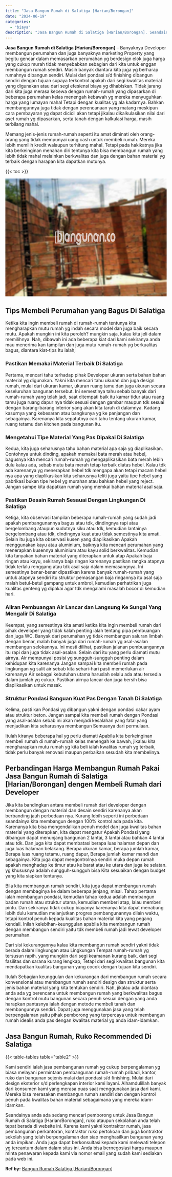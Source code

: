 ```yaml
---
title: "Jasa Bangun Rumah di Salatiga [Harian/Borongan]"
date: "2024-06-19"
categories: 
  - "biaya"
description: "Jasa Bangun Rumah di Salatiga [Harian/Borongan]. Seandainya anda ada sedang mencari pemborong untuk Jasa Bangun Rumah di Salatiga [Harian/Borongan], ruko a..."
---
```


**Jasa Bangun Rumah di Salatiga \[Harian/Borongan\]** – Banyaknya Developer membangun perumahan dan juga banyaknya marketing Property yang begitu gencar dalam memasarkan perumahan yg berdesign elok juga harga yang cukup murah tidak menyebabkan sebagian dari kita untuk enggan membangun rumah sendiri. Masih banyak diantara kita juga yg berharap rumahnya dibangun sendiri. Mulai dari pondasi s/d finishing dibangun sendiri dengan tujuan supaya terkontrol apakah dari segi kwalitas material yang digunakan atau dari segi efesiensi biaya yg dihabiskan. Tidak jarang dari kita juga merasa kecewa dengan rumah-rumah yang dipasarkan di beberapa perumahan kelas menengah kebawah yg mereka menyuguhkan harga yang lumayan mahal Tetapi dengan kualitas yg ala kadarnya. Bahkan membangunnya juga tidak dengan perencanaan yang matang meskipun cara pembayaran yg dapat dicicil akan tetapi jikalau dikalkulasikan nilai dari aset rumah yg dipasarkan, serta tanah dengan kalkulasi harga, masih terbilang mahal.

Memang jenis-jenis rumah-rumah seperti itu amat diminati oleh orang-orang yang tidak mempunyai uang cash untuk membeli rumah. Mereka lebih memilih kredit walaupun terhitung mahal. Tetapi pada hakikatnya jika kita berkeinginan menahan diri tentunya kita bisa membangun rumah yang lebih tidak mahal melainkan berkwalitas dan juga dengan bahan material yg terbaik dengan harapan kita dapatkan mutunya.

{{< toc >}}

![Jasa Bangun Rumah di Salatiga [Harian/Borongan]](/images/borong-bangunan-29.png)

## Tips Membeli Perumahan yang Bagus Di Salatiga

Ketika kita ingin membeli rumah di rumah-rumah tentunya kita mengharapkan mutu rumah yg indah secara model dan juga baik secara mutu. Apakah mungkin ini kita peroleh? mungkin saja, kalau kita jeli dalam memilihnya. Nah, dibawah ini ada beberapa kiat dari kami sekiranya anda mau menerima kan tampilan dan juga mutu rumah-rumah yg berkualitas bagus, diantara kiat-tips Itu ialah;

### Pastikan Memakai Material Terbaik Di Salatiga

Pertama, mencari tahu terhadap pihak Developer ukuran serta bahan bahan material yg digunakan. Yakni kita mencari tahu ukuran dan juga design rumah, mulai dari ukuran kamar, ukuran ruang tamu dan juga ukuran secara keseluruhan bangunan tersebut. Ini semestinya tahu sebab banyak dari rumah-rumah yang telah jadi, saat ditempati baik itu kamar tidur atau ruang tamu juga ruang dapur nya tidak sesuai dengan gambar maupun tdk sesuai dengan barang-barang interior yang akan kita taruh di dalamnya. Kadang kasurnya yang kebesaran atau bangkunya yg ke panjangan dan sebagainya. Karenanya kita sepatutnya cari tahu tentang ukuran kamar, ruang tetamu dan kitchen pada bangunan itu.

### Mengetahui Tipe Material Yang Pas Dipakai Di Salatiga

Kedua, kita juga seharusnya tahu bahan material apa saja yg diaplikasikan. Contohnya untuk dinding, apakah memakai bata merah atau hebel, bagusnya kita mencari rumah-rumah yg mengaplikasikan bata merah lebih dulu kalau ada, sebab mutu bata merah tetap terbaik diatas hebel. Kalau tdk ada karenanya yg menerapkan hebel tdk mengapa akan tetapi macam hebel nya apa yang diaplikasikan kita seharusnya teliti juga yaitu tipe hebel yang pabrikasi bukan tipe hebel yg murahan atau bahkan hebel yang reject. Jangan sampe kita dapatkan rumah yang memkai bahan material asal saja.

### Pastikan Desain Rumah Sesauai Dengan Lingkungan Di Salatiga

Ketiga, kita observasi tampilan beberapa rumah-rumah yang sudah jadi apakah pembangunannya bagus atau tdk, dindingnya rapi atau bergelombang ataupun sudutnya siku atau tdk, kemudian lantainya bergelombang atau tdk, dindingnya kuat atau tidak semestinya kita amati. Selain itu juga kita observasi kusen yang diaplikasikan Apakah menggunakan kayu atau aluminium, baiknya kita mencari perumahan yang menerapkan kusennya aluminium atau kayu solid berkwalitas. Kemudian kita tanyakan bahan material yang diterapkan untuk atap Apakah baja ringan atau kayu, sekiranya baja ringan karenanya pastikan rangka atapnya tidak terlalu renggang atau tdk asal saja dalam memasangnya. Ini semestinya benar-benar dipastikan karena banyak rumah-rumah yang untuk atapnya sendiri itu struktur pemasangan baja ringannya itu asal saja malah betul-betul gampang untuk ambrol, kemudian perhatrikan juga kualitas genteng yg dipakai agar tdk mengalami masalah bocor di kemudian hari.

### Aliran Pembuangan Air Lancar dan Langsung Ke Sungai Yang Mengalir Di Salatiga

Keempat, yang semestinya kita amati ketika kita ingin membeli rumah dari pihak developer yang tidak kalah penting ialah tentang pipa pembuangan dan juga WC. Banyak dari perumahan yg tidak membangun saluran limbah dengan benar, malah banyak juga dari rumah-rumah yg asal-asalan membangun selokannya. Ini mesti dilihat, pastikan jalanan pembuangannya itu rapi dan juga tidak asal-asalan. Selain dari itu yang perlu diamati mutu airnya. Air mempunyai posisi yg sungguh-sungguh penting dalam kehidupan kita karenanya Jangan sampai kita membeli rumah pada lingkungan yg sulit air sebab kita sehari-hari pasti memerlukan air karenanya Air sebagai kebutuhan utama haruslah selalu ada atau tersedia dalam jumlah yg cukup. Pastikan airnya lancar dan juga bersih bisa diaplikasikan untuk masak.

### Struktur Pondasi Banguan Kuat Pas Dengan Tanah Di Salatiga

Kelima, pasti kan Pondasi yg dibangun yakni dengan pondasi cakar ayam atau struktur beton. Jangan sampai kita membeli rumah dengan Pondasi yang asal-asalan sebab ini akan menjadi kesalahan yang fatal yang menjadikan kita seharusnya membangun Semuanya dari permulaan.

Itulah kiranya beberapa hal yg perlu diamati Apabila kita berkeinginan membeli rumah di rumah-rumah kelas menengah ke bawah, jikalau kita mengharapkan mutu rumah yg kita beli ialah kwalitas rumah yg terbaik, tidak perlu banyak renovasi maupun perbaikan sesudah kita membelinya.

## Perbandingan Harga Membangun Rumah Pakai Jasa Bangun Rumah di Salatiga \[Harian/Borongan\] dengen Membeli Rumah dari Developer

Jika kita bandingkan antara membeli rumah dari developer dengan membangun dengan material dan desain sendiri karenanya akan berbanding jauh perbedaan nya. Kurang lebih seperti ini perbedaan seandainya kita membangun dengan 100% kontrol ada pada kita. Karenanya kita bisa mengendalikan penuh model dan juga kwalitas bahan material yang diterapkan, kita dapat mengatur Apakah Pondasi yang dibangun dapat menunjang bangunan 2 lantai, 3 lantai atau bahkan 4 lantai atau tdk. Dan juga kita dapat membatasi berapa luas halaman depan dan juga luas halaman belakang. Berapa ukuran kamar, berapa jumlah kamar, Berapa luas ruang tetamu, ruang dapur, Berapa jumlah kamar mandi dan sebagainya. Kita juga dapat mengontrolnya sendiri muka depan rumah apakah menghadap ke timur atau ke barat atau ke utara dan juga ke selatan. yg khususnya adalah sungguh-sungguh bisa Kita sesuaikan dengan budget yang kita siapkan tentunya.

Bila kita membangun rumah sendiri, kita juga dapat membangun rumah dengan membaginya ke dalam beberapa jenjang, misal. Tahap pertama ialah membangun pondasi, kemudian tahap kedua adalah membangun badan rumah atau struktur utama, kemudian memberi atap, lalau memberi pintu. Dan sekiranya tidak cukup biayanya karenanya kita dapat menabung lebih dulu kemudian melanjutkan progres pembangunannya dilain waktu, tetapi kontrol penuh kepada kualitas bahan material kita yang pegang kendali. Inilah kelebihan-keunggulan apabila kita membangun rumah dengan membangun sendiri yaitu tdk membeli rumah jadi lewat developer perumahan.

Dari sisi kekurangannya kalau kita membangun rumah sendiri yakni tidak berada dalam lingkungan atau Lingkungan Tempat rumah-rumah yg tersusun rapih. yang mungkin dari segi keamanan kurang baik, dari segi fasilitas dan sarana kurang lengkap, Tetapi dari segi kwalitas bangunan kita mendapatkan kualitas bangunan yang cocok dengan tujuan kita sendiri.

Itulah Sebagian keunggulan dan kekurangan dari membangun rumah secara konvensional atau membangun rumah sendiri design dan struktur serta jenis bahan material yang kita tentukan sendiri. Nah, jikalau ada diantara anda ada yg berencana untuk membangun rumah yang berkwalitas bagus dengan kontrol mutu bangunan secara penuh sesuai dengan yang anda harapkan pantasnya ialah dengan metode membeli tanah dan membangunnya sendiri. Dapat juga menggunakan jasa yang telah berpengalaman yaitu pihak pemborong yang terpercaya untuk membangun rumah idealis anda pas dengan kwalitas material yg anda idam-idamkan.

## Jasa Bangun Rumah, Ruko Recommended Di Salatiga

{{< table-tables table="table2" >}}

Kami sendiri ialah jasa pembangunan rumah yg cukup berpengalaman yg biasa melayani permintaan pembangunan rumah-rumah pribadi, kantor, ruko dan bangunan sejenis mulai dari pondasi s/d finishing. Mulai dari design eksterior s/d perlengkapan interior kami layani. Alhamdulillah banyak dari konsumen kami yang merasa puas saat menggunakan jasa dari kami. Mereka bisa merasakan membangun rumah sendiri dan dengan kontrol penuh pada kwalitas bahan material sebagaimana yang mereka idam-idamkan.

Seandainya anda ada sedang mencari pemborong untuk Jasa Bangun Rumah di Salatiga \[Harian/Borongan\], ruko ataupun sekolahan anda telah tepat berada di website ini. Karena kami yakni kontraktor rumah, jasa pembangunan perkantoran, kontraktor ruko pertokoan dan juga kontraktor sekolah yang telah berpengalaman dan siap menghasilkan bangunan yang anda impikan. Anda juga dapat berkonsultasi kepada kami melewati telepon yg tercantum dalam dalam situs ini. Anda bisa bernegosiasi harga maupun minta penawaran kepada kami via nomor email yang sudah kami sediakan pada web ini.

**Ref by:** [Bangun Rumah Salatiga [Harian/Borongan]](https://id.wikipedia.org/wiki/Bangun)
